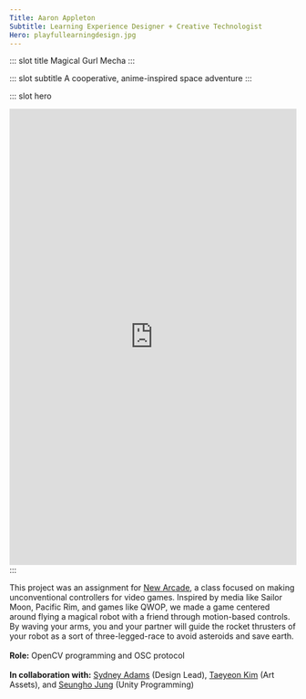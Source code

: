 ```yaml
---
Title: Aaron Appleton
Subtitle: Learning Experience Designer + Creative Technologist
Hero: playfullearningdesign.jpg
---
```


::: slot title
Magical Gurl Mecha
:::

::: slot subtitle
A cooperative, anime-inspired space adventure
:::

::: slot hero

<div class="hero-content"
    padding="50% 0 0 0" postion="relative">
    <iframe title="vimeo-player" src="https://player.vimeo.com/video/245480772" width="100%" height="800vh" frameborder="0" allowfullscreen></iframe>
</div>
:::

This project was an assignment for [New Arcade](https://new-arcade.tumblr.com/), a class focused on making unconventional controllers for video games. Inspired by media like Sailor Moon, Pacific Rim, and games like QWOP, we made a game centered around flying a magical robot with a friend through motion-based controls. By waving your arms, you and your partner will guide the rocket thrusters of your robot as a sort of three-legged-race to avoid asteroids and save earth.
<br><br>
**Role:** OpenCV programming and OSC protocol
<br><br>
**In collaboration with:** [Sydney Adams](https://sydneyadamsdesigns.com/) (Design Lead), [Taeyeon Kim](https://sites.google.com/site/taeyonii/) (Art Assets), and [Seungho Jung](https://www.jung3.com/) (Unity Programming)
